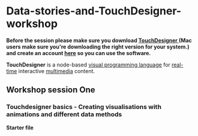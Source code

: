# Data-stories-and-TouchDesigner-workshop

**Before the session please make sure you download [TouchDesigner ](https://derivative.ca/download) (Mac users make sure you're downloading the right version for your system.) and create an account [here](https://derivative.ca/user/register) so you can use the software.**


**TouchDesigner** is a node-based [visual programming language](https://en.wikipedia.org/wiki/Visual_programming_language "Visual programming language") for [real-time](https://en.wikipedia.org/wiki/Real-time_rendering "Real-time rendering") interactive [multimedia](https://en.wikipedia.org/wiki/Multimedia "Multimedia") content.



## Workshop session One
### Touchdesigner basics - Creating visualisations with animations and different data methods

**Starter file**
